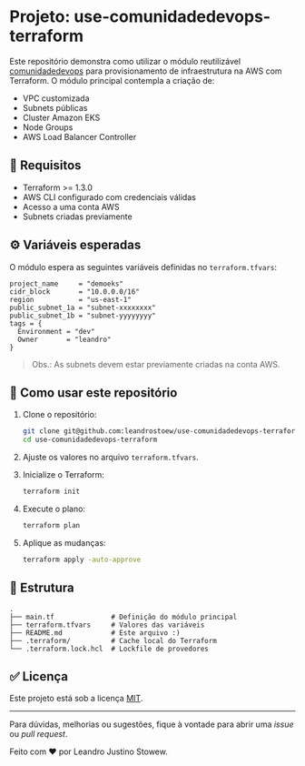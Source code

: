 # Projeto: use-comunidadedevops-terraform

Este repositório demonstra como utilizar o módulo reutilizável [comunidadedevops](https://github.com/leandrostoew/comunidadedevops) para provisionamento de infraestrutura na AWS com Terraform. O módulo principal contempla a criação de:

- VPC customizada
- Subnets públicas
- Cluster Amazon EKS
- Node Groups
- AWS Load Balancer Controller

## 📅 Requisitos

- Terraform >= 1.3.0
- AWS CLI configurado com credenciais válidas
- Acesso a uma conta AWS
- Subnets criadas previamente

## ⚙️ Variáveis esperadas

O módulo espera as seguintes variáveis definidas no `terraform.tfvars`:

```hcl
project_name     = "demoeks"
cidr_block       = "10.0.0.0/16"
region           = "us-east-1"
public_subnet_1a = "subnet-xxxxxxxx"
public_subnet_1b = "subnet-yyyyyyyy"
tags = {
  Environment = "dev"
  Owner       = "leandro"
}
```

> Obs.: As subnets devem estar previamente criadas na conta AWS.

## 🚀 Como usar este repositório

1. Clone o repositório:
   ```bash
   git clone git@github.com:leandrostoew/use-comunidadedevops-terraform.git
   cd use-comunidadedevops-terraform
   ```

2. Ajuste os valores no arquivo `terraform.tfvars`.

3. Inicialize o Terraform:
   ```bash
   terraform init
   ```

4. Execute o plano:
   ```bash
   terraform plan
   ```

5. Aplique as mudanças:
   ```bash
   terraform apply -auto-approve
   ```

## 📁 Estrutura

```
.
├── main.tf              # Definição do módulo principal
├── terraform.tfvars     # Valores das variáveis
├── README.md            # Este arquivo :)
├── .terraform/          # Cache local do Terraform
└── .terraform.lock.hcl  # Lockfile de provedores
```

## ✅ Licença

Este projeto está sob a licença [MIT](https://opensource.org/licenses/MIT).

---

Para dúvidas, melhorias ou sugestões, fique à vontade para abrir uma *issue* ou *pull request*.

Feito com ❤️ por Leandro Justino Stowew.

